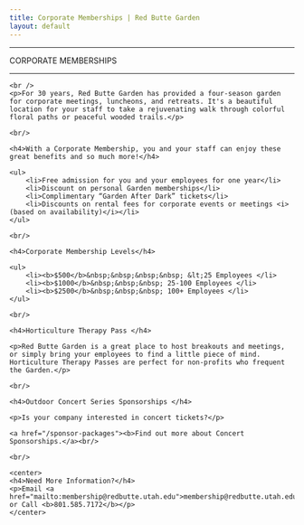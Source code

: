 ```yaml
---
title: Corporate Memberships | Red Butte Garden
layout: default
---
```


<div class=" col-xs-12 eventdivide">
	<hr>
		<div class="grid-header">CORPORATE MEMBERSHIPS</div>		
	<hr>
</div>

<div class="container-fluid">

	<br />
	<p>For 30 years, Red Butte Garden has provided a four-season garden for corporate meetings, luncheons, and retreats. It's a beautiful location for your staff to take a rejuvenating walk through colorful floral paths or peaceful wooded trails.</p>
	
	<br/>
	
	<h4>With a Corporate Membership, you and your staff can enjoy these great benefits and so much more!</h4>
	
	<ul>
		<li>Free admission for you and your employees for one year</li>
		<li>Discount on personal Garden memberships</li>
		<li>Complimentary “Garden After Dark” tickets</li>
		<li>Discounts on rental fees for corporate events or meetings <i>(based on availability)</i></li>
	</ul>	
	
	<br/>
		
	<h4>Corporate Membership Levels</h4>
	
	<ul>
		<li><b>$500</b>&nbsp;&nbsp;&nbsp;&nbsp; &lt;25 Employees </li>
		<li><b>$1000</b>&nbsp;&nbsp;&nbsp; 25-100 Employees </li>
		<li><b>$2500</b>&nbsp;&nbsp;&nbsp; 100+ Employees </li>
	</ul>
	
	<br/>
	
	<h4>Horticulture Therapy Pass </h4>
	
	<p>Red Butte Garden is a great place to host breakouts and meetings, or simply bring your employees to find a little piece of mind. Horticulture Therapy Passes are perfect for non-profits who frequent the Garden.</p>
	
	<br/>
	
	<h4>Outdoor Concert Series Sponsorships </h4>
	
	<p>Is your company interested in concert tickets?</p>
	
	<a href="/sponsor-packages"><b>Find out more about Concert Sponsorships.</a><br/>
	
	<br/>
	
	<center>
	<h4>Need More Information?</h4>
	<p>Email <a href="mailto:membership@redbutte.utah.edu">membership@redbutte.utah.edu</a> or Call <b>801.585.7172</b></p>
	</center>

</div>